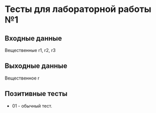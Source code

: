 # Тесты для лабораторной работы №1

## Входные данные
Вещественные r1, r2, r3

## Выходные данные
Вещественное r

## Позитивные тесты
- 01 - обычный тест.
